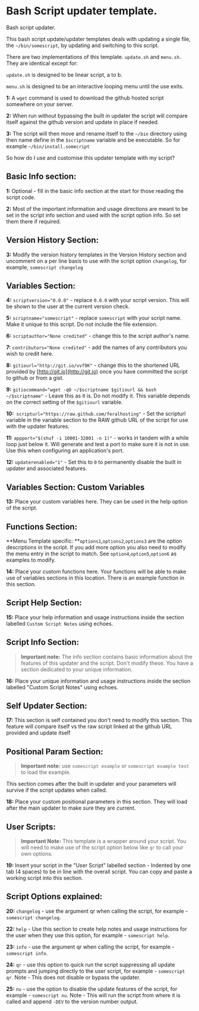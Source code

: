 
# Bash Script updater template.

Bash script updater.

This bash script update/updater templates deals with updating a single file, the `~/bin/somescript`, by updating and switching to this script.

There are two implementations of this template. `update.sh` and `menu.sh`. They are identical except for:

`update.sh` is designed to be linear script, a to b.

`menu.sh` is designed to be an interactive looping menu until the use exits.

**1:** A `wget` command is used to download the github hosted script somewhere on your server.

**2:** When run without bypassing the built in updater the script will compare itself against the github version and update in place if needed.

**3:** The script will then move and rename itself to the `~/bin` directory using then name define in the `$scriptname` variable and be executable. So for example `~/bin/install.somecript`

So how do I use and customise this updater template with my script?

Basic Info section:
---

**1:** Optional - fill in the basic info section at the start for those reading the script code.

**2:** Most of the important information and usage directions are meant to be set in the script info section and used with the script option info. So set them there if required.

Version History Section:
---

**3:** Modify the version history templates in the Version History section and uncomment on a per line basis to use with the script option `changelog`, for example, `somescript changelog`

Variables Section:
---

**4:** `scriptversion="0.0.0"` - replace `0.0.0` with your script version. This will be shown to the user at the current version check.

**5:** `scriptname="somescript"` - replace `somescript` with your script name. Make it unique to this script. Do not include the file extension.

**6:** `scriptauthor="None credited"` - change this to the script author's name.

**7:** `contributors="None credited"` - add the names of any contributors you wish to credit here.

**8:** `gitiourl="http://git.io/vvf9K"` - change this to the shortened URL provided by [http://git.io](http://git.io) once you have committed the script to github or from a gist.

**9:** `gitiocommand="wget -qO ~/$scriptname $gitiourl && bash ~/$scriptname"` - Leave this as it is. Do not modify it. This variable depends on the correct setting of the `$gitiourl` variable.

**10:**` scripturl="https://raw.github.com/feralhosting"` - Set the scripturl variable in the variable section to the RAW github URL of the script for use with the updater features.

**11:** `appport="$(shuf -i 10001-32001 -n 1)"` - works in tandem with a while loop just below it. Will generate and test a port to make sure it is not in use. Use this when configuring an application's port.

**12:** `updaterenabled="1"` - Set this to `0` to permanently disable the built in updater and associated features.

Variables Section: Custom Variables
---

**13:** Place your custom variables here. They can be used in the help option of the script.

Functions Section:
---

**Menu Template specific: **`options1`,`options2`,`options3` are the option descriptions in the script. If you add more option you also need to modify the menu entry in the script to match. See `option4`,`option5`,`option6` as examples to modify.

**14:** Place your custom functions here. Your functions will be able to make use of variables sections in this location. There is an example function in this section.

Script Help Section:
---

**15:** Place your help information and usage instructions inside the section labelled `Custom Script Notes` using echoes.

Script Info Section:
---

> **Important note:** The info section contains basic information about the features of this updater and the script. Don't modify these. You have a section dedicated to your unique information.

**16:** Place your unique information and usage instructions inside the section labelled "Custom Script Notes" using echoes.

Self Updater Section:
---

**17:** This section is self contained you don't need to modify this section. This feature will compare itself vs the raw script linked at the github URL provided and update itself

Positional Param Section:
---

> **Important note:** use `somescript example` or `somescript example test` to load the example.

This section comes after the built in updater and your parameters will survive if the script updates when called.

**18:** Place your custom positional parameters in this section. They will load after the main updater to make sure they are current.

User Scripts:
---

> **Important Note:** This template is a wrapper around your script. You will need to make use of the script option below like `qr` to call your own options.

**19:** Insert your script in the "User Script" labelled section - Indented by one tab (4 spaces) to be in line with the overall script. You can copy and paste a working script into this section.

Script Options explained:
---

**20:** `changelog` - use the argument qr when calling the script, for example - `somescript changelog`.

**22:** `help` - Use this section to create help notes and usage instructions for the user when they use this option, for example - `somescript help`.

**23:** `info` - use the argument qr when calling the script, for example - `somescript info`.

**24:** `qr` - use this option to quick run the script suppressing all update prompts and jumping directly to the user script, for example - `somescript qr`. Note - This does not disable or bypass the updater.

**25:** `nu` - use the option to disable the update features of the script, for example - `somescript nu`. Note - This will run the script from where it is called and append `-DEV` to the version number output.
